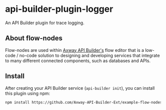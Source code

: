 # api-builder-plugin-logger

An API Builder plugin for trace logging.

## About flow-nodes

Flow-nodes are used within [Axway API Builder's](https://www.axway.com/en/datasheet/axway-api-builder)
flow editor that is a low-code / no-code solution to designing and developing services
that integrate to many different connected components, such as databases and APIs.

## Install

After creating your API Builder service (`api-builder init`), you can install this plugin using npm:

```bash
npm install https://github.com/Axway-API-Builder-Ext/example-flow-nodes/api-builder-plugin-logger.git
```
